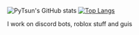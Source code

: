 ![PyTsun's GitHub stats](https://github-readme-stats.vercel.app/api?username=PyTsun&show_icons=true&theme=dark)
[![Top Langs](https://github-readme-stats.vercel.app/api/top-langs/?username=PyTsun&langs_count=8&theme=dark)](https://github.com/anuraghazra/github-readme-stats)


I work on discord bots, roblox stuff and guis
